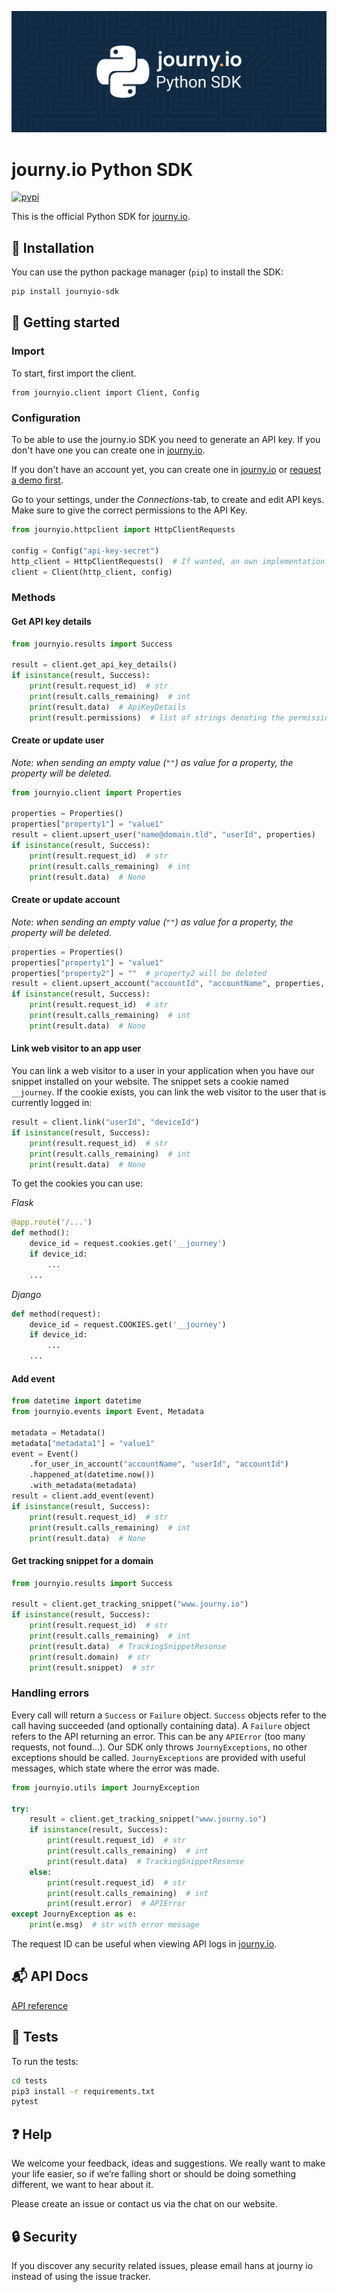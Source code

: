 [![journy.io](https://raw.githubusercontent.com/journy-io/python-sdk/main/banner.png?token=AIYSKXPKLRTOT3S4HQDXE2DAGPNL4)](https://journy.io/?utm_source=github&utm_content=readme-python-sdk)

# journy.io Python SDK

[![pypi](https://img.shields.io/pypi/v/journyio-sdk?color=%234d84f5&style=flat-square)](https://pypi.org/project/journyio-sdk)

This is the official Python SDK for [journy.io](https://journy.io?utm_source=github&utm_content=readme-python-sdk).

## 💾 Installation

You can use the python package manager (`pip`) to install the SDK:

```bash
pip install journyio-sdk
```

## 🔌 Getting started

### Import

To start, first import the client.

```pyhton
from journyio.client import Client, Config
```

### Configuration

To be able to use the journy.io SDK you need to generate an API key. If you don't have one you can create one
in [journy.io](https://system.journy.io?utm_source=github&utm_content=readme-python-sdk).

If you don't have an account yet, you can create one
in [journy.io](https://system.journy.io/register?utm_source=github&utm_content=readme-python-sdk)
or [request a demo first](https://www.journy.io/book-demo?utm_source=github&utm_content=readme-python-sdk).

Go to your settings, under the *Connections*-tab, to create and edit API keys. Make sure to give the correct permissions
to the API Key.

```python
from journyio.httpclient import HttpClientRequests

config = Config("api-key-secret")
http_client = HttpClientRequests()  # If wanted, an own implementation of the HttpClient interface can be created
client = Client(http_client, config)
```

### Methods

#### Get API key details

```python
from journyio.results import Success

result = client.get_api_key_details()
if isinstance(result, Success):
    print(result.request_id)  # str
    print(result.calls_remaining)  # int
    print(result.data)  # ApiKeyDetails
    print(result.permissions)  # list of strings denoting the permissions
```

#### Create or update user

_Note: when sending an empty value (`""`) as value for a property, the property will be deleted._

```python
from journyio.client import Properties

properties = Properties()
properties["property1"] = "value1"
result = client.upsert_user("name@domain.tld", "userId", properties)
if isinstance(result, Success):
    print(result.request_id)  # str
    print(result.calls_remaining)  # int
    print(result.data)  # None
```

#### Create or update account

_Note: when sending an empty value (`""`) as value for a property, the property will be deleted._

```python
properties = Properties()
properties["property1"] = "value1"
properties["property2"] = ""  # property2 will be deleted
result = client.upsert_account("accountId", "accountName", properties, ["memberId1", "memberId2"])
if isinstance(result, Success):
    print(result.request_id)  # str
    print(result.calls_remaining)  # int
    print(result.data)  # None
```

#### Link web visitor to an app user

You can link a web visitor to a user in your application when you have our snippet installed on your website. The
snippet sets a cookie named `__journey`. If the cookie exists, you can link the web visitor to the user that is
currently logged in:

```python
result = client.link("userId", "deviceId")
if isinstance(result, Success):
    print(result.request_id)  # str
    print(result.calls_remaining)  # int
    print(result.data)  # None
```

To get the cookies you can use:

*Flask*

```python
@app.route('/...')
def method():
    device_id = request.cookies.get('__journey')
    if device_id:
        ...
    ...
```

*Django*

```python
def method(request):
    device_id = request.COOKIES.get('__journey')
    if device_id:
        ...
    ...
```

#### Add event

```python
from datetime import datetime
from journyio.events import Event, Metadata

metadata = Metadata()
metadata["metadata1"] = "value1"
event = Event()
    .for_user_in_account("accountName", "userId", "accountId")
    .happened_at(datetime.now())
    .with_metadata(metadata)
result = client.add_event(event)
if isinstance(result, Success):
    print(result.request_id)  # str
    print(result.calls_remaining)  # int
    print(result.data)  # None
```

#### Get tracking snippet for a domain

```python
from journyio.results import Success

result = client.get_tracking_snippet("www.journy.io")
if isinstance(result, Success):
    print(result.request_id)  # str
    print(result.calls_remaining)  # int
    print(result.data)  # TrackingSnippetResonse
    print(result.domain)  # str
    print(result.snippet)  # str
```

### Handling errors

Every call will return a `Success` or `Failure` object. `Success` objects refer to the call having succeeded (and
optionally containing data). A `Failure` object refers to the API returning an error. This can be any `APIError` (too
many requests, not found...). Our SDK only throws `JournyExceptions`, no other exceptions should be
called. `JournyExceptions` are provided with useful messages, which state where the error was made.

```python
from journyio.utils import JournyException

try:
    result = client.get_tracking_snippet("www.journy.io")
    if isinstance(result, Success):
        print(result.request_id)  # str
        print(result.calls_remaining)  # int
        print(result.data)  # TrackingSnippetResonse
    else:
        print(result.request_id)  # str
        print(result.calls_remaining)  # int
        print(result.error)  # APIError
except JournyException as e:
    print(e.msg)  # str with error message
```

The request ID can be useful when viewing API logs
in [journy.io](https://system.journy.io?utm_source=github&utm_content=readme-python-sdk).

## 📬 API Docs

[API reference](https://developers.journy.io)

## 💯 Tests

To run the tests:

```bash
cd tests
pip3 install -r requirements.txt
pytest
```

## ❓ Help

We welcome your feedback, ideas and suggestions. We really want to make your life easier, so if we’re falling short or
should be doing something different, we want to hear about it.

Please create an issue or contact us via the chat on our website.

## 🔒 Security

If you discover any security related issues, please email hans at journy io instead of using the issue tracker.
